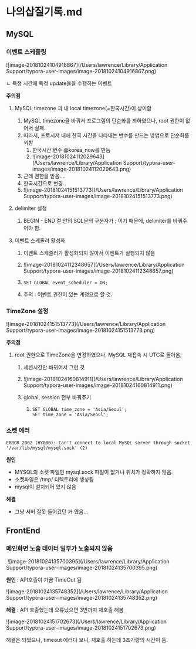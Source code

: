# 나의삽질기록.md

## MySQL

### 이벤트 스케줄링

![image-20181024104916867](/Users/lawrence/Library/Application Support/typora-user-images/image-20181024104916867.png)

ㄴ 특정 시간에 특정 update들을 수행하는 이벤트 



**주의점**

1. MySQL timezone 과 내 local timezone(=한국시간)이 상이함

   1. MySQL timezone을 바꿔서 프로그램의 단순화를 꾀하였으나, root 권한이 없어서 실패.
   2. 따라서, 프로시저 내에 한국 시간을 나타내는 변수를 만드는 방법으로 단순화를 꾀함
      1. 한국시간 변수 @korea_now를 만듬
      2. ![image-20181024112029643](/Users/lawrence/Library/Application Support/typora-user-images/image-20181024112029643.png)
   3. 근데 권한을 받음....
   4. 한국시간으로 변경
   5. ![image-20181024151513773](/Users/lawrence/Library/Application Support/typora-user-images/image-20181024151513773.png)

2. delimiter 설정

   1. BEGIN - END 절 안의 SQL문의 구분자가 ; 이기 때문에, delimiter를 바꿔주어야 함.

3. 이벤트 스케줄러 활성화

   1. 이벤트 스케줄러가 활성화되지 않아서 이벤트가 실행되지 않음

   2. ![image-20181024112348657](/Users/lawrence/Library/Application Support/typora-user-images/image-20181024112348657.png)

   3. ~~~mysql
      SET GLOBAL event_scheduler = ON;
      ~~~

   4. 주의 : 이벤트 권한이 있는 계정으로 할 것.



### TimeZone 설정

![image-20181024151513773](/Users/lawrence/Library/Application Support/typora-user-images/image-20181024151513773.png)

**주의점**	

1. root 권한으로 TimeZone을 변경하였으나, MySQL 재접속 시 UTC로 돌아옴; 

   1. 세션시간만 바뀌어서 그런 것

   2. ![image-20181024160814911](/Users/lawrence/Library/Application Support/typora-user-images/image-20181024160814911.png)

   3. global, session 전부 바꿔주기

      1. ~~~mysql
         SET GLOBAL time_zone = 'Asia/Seoul';
         SET time_zone = 'Asia/Seoul';
         ~~~



### 소켓 에러

~~~mysql
ERROR 2002 (HY000): Can't connect to local MySQL server through socket '/var/lib/mysql/mysql.sock' (2)
~~~

**원인**

 - MYSQL의 소켓 파일인 mysql.sock 파일이 없거나 위치가 정확하지 않음.
 - 소켓파일은 /tmp/ 디렉토리에 생성됨
 - mysql이 설치되어 있지 않음

**해결**

- 그냥 서버 잘못 들어갔던 거 였음… 





## FrontEnd

### 메인화면 노출 데이터 일부가 노출되지 않음

​	![image-20181024135700395](/Users/lawrence/Library/Application Support/typora-user-images/image-20181024135700395.png)



**원인** : API호출이 가끔 TimeOut 됨

![image-20181024135748352](/Users/lawrence/Library/Application Support/typora-user-images/image-20181024135748352.png)

**해결** : API 호출했는데 오류났으면 3번까지 재호출 해봄

![image-20181024151702673](/Users/lawrence/Library/Application Support/typora-user-images/image-20181024151702673.png)

해결은 되었으나, timeout 에러다 보니, 재호출 하는데 3초가량의 시간이 듬.